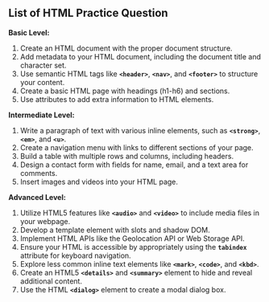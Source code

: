 ## List of HTML Practice Question 

**Basic Level:**

1. Create an HTML document with the proper document structure.
2. Add metadata to your HTML document, including the document title and character set.
3. Use semantic HTML tags like **`<header>`**, **`<nav>`**, and **`<footer>`** to structure your content.
4. Create a basic HTML page with headings (h1-h6) and sections.
5. Use attributes to add extra information to HTML elements.

**Intermediate Level:**

1. Write a paragraph of text with various inline elements, such as **`<strong>`**, **`<em>`**, and **`<u>`**.
2. Create a navigation menu with links to different sections of your page.
3. Build a table with multiple rows and columns, including headers.
4. Design a contact form with fields for name, email, and a text area for comments.
5. Insert images and videos into your HTML page.

**Advanced Level:**

1. Utilize HTML5 features like **`<audio>`** and **`<video>`** to include media files in your webpage.
2. Develop a template element with slots and shadow DOM.
3. Implement HTML APIs like the Geolocation API or Web Storage API.
4. Ensure your HTML is accessible by appropriately using the **`tabindex`** attribute for keyboard navigation.
5. Explore less common inline text elements like **`<mark>`**, **`<code>`**, and **`<kbd>`**.
6. Create an HTML5 **`<details>`** and **`<summary>`** element to hide and reveal additional content.
7. Use the HTML **`<dialog>`** element to create a modal dialog box.
